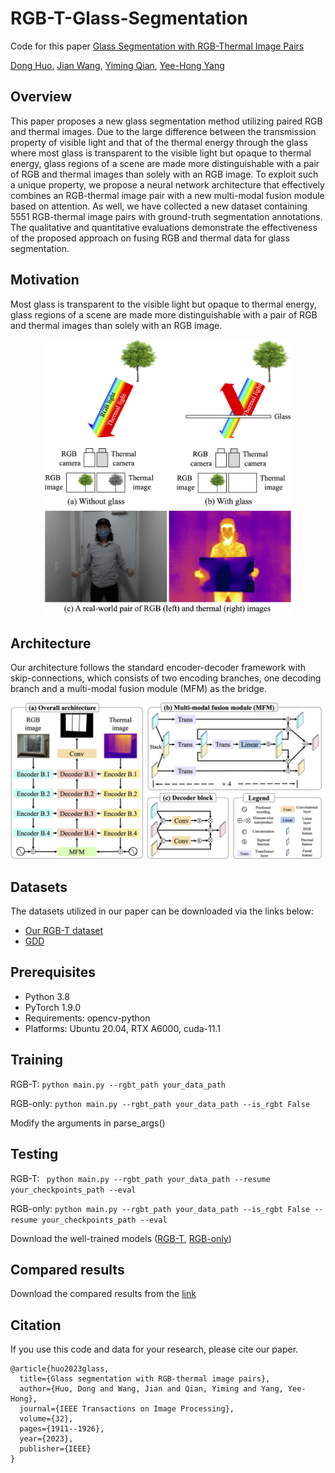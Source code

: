 # RGB-T-Glass-Segmentation

Code for this paper [Glass Segmentation with RGB-Thermal Image Pairs](https://arxiv.org/abs/2204.05453)

[Dong Huo](https://dong-huo.github.io/), [Jian Wang](https://jianwang-cmu.github.io/), [Yiming Qian](https://yi-ming-qian.github.io/), [Yee-Hong Yang](http://webdocs.cs.ualberta.ca/~yang/)

## Overview

This paper proposes a new glass segmentation method utilizing paired RGB and thermal images. Due to the large difference between the transmission property of visible light and that of the thermal energy through the glass where most glass is transparent to the visible light but opaque to thermal energy, glass regions of a scene are made more distinguishable with a pair of RGB and thermal images than solely with an RGB image. To exploit such a unique property, we propose a neural network architecture that effectively combines an RGB-thermal image pair with a new multi-modal fusion module based on attention. As well, we have collected a new dataset containing 5551 RGB-thermal image pairs with ground-truth segmentation annotations. The qualitative and quantitative evaluations demonstrate the effectiveness of the proposed approach on fusing RGB and thermal data for glass segmentation.

## Motivation

Most glass is transparent to the visible light but opaque to thermal energy, glass regions of a scene are made more distinguishable with a pair of RGB and thermal images than solely with an RGB image.

<p align="center">
  <img width="400" src="./images/motivation.png">
</p>

## Architecture

Our architecture follows the standard encoder-decoder framework with skip-connections, which consists of two encoding branches, one decoding branch and a multi-modal fusion module (MFM) as the bridge.

<p align="center">
  <img width="800" src="./images/architecture.png">
</p>

## Datasets

The datasets utilized in our paper can be downloaded via the links below:
- [Our RGB-T dataset](https://dong-huo.github.io/)
- [GDD](https://mhaiyang.github.io/CVPR2020_GDNet/index)

## Prerequisites
- Python 3.8 
- PyTorch 1.9.0
- Requirements: opencv-python
- Platforms: Ubuntu 20.04, RTX A6000, cuda-11.1

## Training

RGB-T: ```python main.py --rgbt_path your_data_path```

RGB-only: ```python main.py --rgbt_path your_data_path --is_rgbt False```

Modify the arguments in parse_args()


## Testing

RGB-T: ``` python main.py --rgbt_path your_data_path --resume your_checkpoints_path --eval```

RGB-only: ```python main.py --rgbt_path your_data_path --is_rgbt False --resume your_checkpoints_path --eval```

Download the well-trained models ([RGB-T](https://drive.google.com/file/d/1bhxvsofaCBI1z9hSaFzXOfpCcse32tbE/view), [RGB-only](https://drive.google.com/file/d/1A6Chh42Ab3_yd6mpmTCDI3iFEEjVkusu/view))

## Compared results
Download the compared results from the [link](https://drive.google.com/file/d/13iACBgrwRkRbAnvliW_qZeMjf03Au7CM/view)


## Citation

If you use this code and data for your research, please cite our paper.

```
@article{huo2023glass,
  title={Glass segmentation with RGB-thermal image pairs},
  author={Huo, Dong and Wang, Jian and Qian, Yiming and Yang, Yee-Hong},
  journal={IEEE Transactions on Image Processing},
  volume={32},
  pages={1911--1926},
  year={2023},
  publisher={IEEE}
}
```


